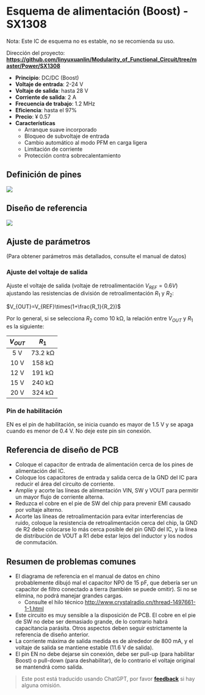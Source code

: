 # Esquema de alimentación (Boost) - SX1308

Nota: Este IC de esquema no es estable, no se recomienda su uso.

Dirección del proyecto: **<https://github.com/linyuxuanlin/Modularity_of_Functional_Circuit/tree/master/Power/SX1308>**

- **Principio**: DC/DC (Boost)
- **Voltaje de entrada**: 2-24 V
- **Voltaje de salida**: hasta 28 V
- **Corriente de salida**: 2 A
- **Frecuencia de trabajo**: 1.2 MHz
- **Eficiencia**: hasta el 97%
- **Precio**: ¥ 0.57
- **Características**
  - Arranque suave incorporado
  - Bloqueo de subvoltaje de entrada
  - Cambio automático al modo PFM en carga ligera
  - Limitación de corriente
  - Protección contra sobrecalentamiento

## Definición de pines

![](https://wiki-media-1253965369.cos.ap-guangzhou.myqcloud.com/img/20210713154103.png)

## Diseño de referencia

![](https://wiki-media-1253965369.cos.ap-guangzhou.myqcloud.com/img/20210715141625.png)

## Ajuste de parámetros

(Para obtener parámetros más detallados, consulte el manual de datos)

### Ajuste del voltaje de salida

Ajuste el voltaje de salida (voltaje de retroalimentación $V_{REF}=0.6 V$) ajustando las resistencias de división de retroalimentación $R_1$ y $R_2$:

$V_{OUT}=V_{REF}\times(1+\frac{R_1}{R_2})$

Por lo general, si se selecciona $R_2$ como 10 kΩ, la relación entre $V_{OUT}$ y $R_1$ es la siguiente:

| $V_{OUT}$ |  $R_1$  |
| :-------: | :-----: |
|    5 V    | 73.2 kΩ |
|   10 V    | 158 kΩ  |
|   12 V    | 191 kΩ  |
|   15 V    | 240 kΩ  |
|   20 V    | 324 kΩ  |

### Pin de habilitación

EN es el pin de habilitación, se inicia cuando es mayor de 1.5 V y se apaga cuando es menor de 0.4 V. No deje este pin sin conexión.

## Referencia de diseño de PCB

- Coloque el capacitor de entrada de alimentación cerca de los pines de alimentación del IC.
- Coloque los capacitores de entrada y salida cerca de la GND del IC para reducir el área del circuito de corriente.
- Amplíe y acorte las líneas de alimentación VIN, SW y VOUT para permitir un mayor flujo de corriente alterna.
- Reduzca el cobre en el pie de SW del chip para prevenir EMI causado por voltaje alterno.
- Acorte las líneas de retroalimentación para evitar interferencias de ruido, coloque la resistencia de retroalimentación cerca del chip, la GND de R2 debe colocarse lo más cerca posible del pin GND del IC, y la línea de distribución de VOUT a R1 debe estar lejos del inductor y los nodos de conmutación.

## Resumen de problemas comunes

- El diagrama de referencia en el manual de datos en chino probablemente dibujó mal el capacitor NP0 de 15 pF, que debería ser un capacitor de filtro conectado a tierra (también se puede omitir). Si no se elimina, no podrá manejar grandes cargas.
  - Consulte el hilo técnico <http://www.crystalradio.cn/thread-1497661-1-1.html>
- Este circuito es muy sensible a la disposición de PCB. El cobre en el pie de SW no debe ser demasiado grande, de lo contrario habrá capacitancia parásita. Otros aspectos deben seguir estrictamente la referencia de diseño anterior.
- La corriente máxima de salida medida es de alrededor de 800 mA, y el voltaje de salida se mantiene estable (11.6 V de salida).
- El pin EN no debe dejarse sin conexión, debe ser pull-up (para habilitar Boost) o pull-down (para deshabilitar), de lo contrario el voltaje original se mantendrá como salida.

> Este post está traducido usando ChatGPT, por favor [**feedback**](https://github.com/linyuxuanlin/Wiki_MkDocs/issues/new) si hay alguna omisión.
